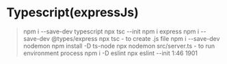 # Typescript(expressJs)

> npm i --save-dev typescript
> npx tsc --init
> npm i express
> npm i --save-dev @types/express
> npx tsc - to create .js file
> npm i --save-dev nodemon
> npm install -D ts-node
> npx nodemon src/server.ts - to run environment process
> npm i -D eslint
> npx eslint --init
> 1:46
> 1901
